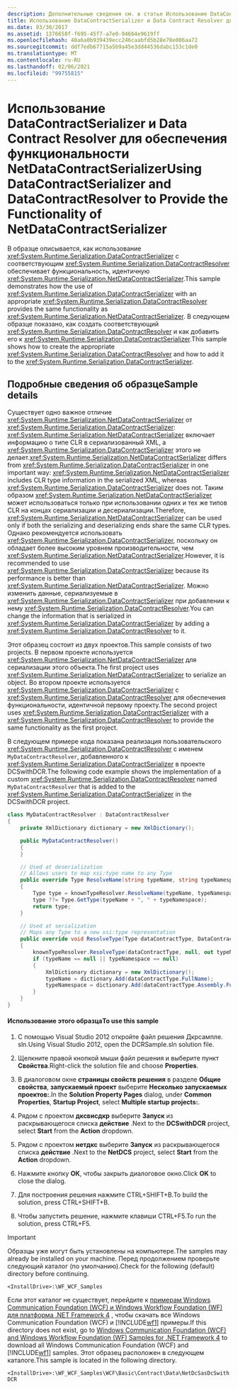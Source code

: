 ```yaml
---
description: Дополнительные сведения см. в статье Использование DataContractSerializer и DataContractResolver для предоставления функциональных возможностей NetDataContractSerializer.
title: Использование DataContractSerializer и Data Contract Resolver для обеспечения функциональности NetDataContractSerializer
ms.date: 03/30/2017
ms.assetid: 1376658f-f695-45f7-a7e0-94664e9619ff
ms.openlocfilehash: 40a6a0b939439ecc246caabfd5b28e78e006aa72
ms.sourcegitcommit: ddf7edb67715a5b9a45e3dd44536dabc153c1de0
ms.translationtype: MT
ms.contentlocale: ru-RU
ms.lasthandoff: 02/06/2021
ms.locfileid: "99755815"
---
```

# <a name="using-datacontractserializer-and-datacontractresolver-to-provide-the-functionality-of-netdatacontractserializer"></a><span data-ttu-id="2d733-103">Использование DataContractSerializer и Data Contract Resolver для обеспечения функциональности NetDataContractSerializer</span><span class="sxs-lookup"><span data-stu-id="2d733-103">Using DataContractSerializer and DataContractResolver to Provide the Functionality of NetDataContractSerializer</span></span>

<span data-ttu-id="2d733-104">В образце описывается, как использование <xref:System.Runtime.Serialization.DataContractSerializer> с соответствующим <xref:System.Runtime.Serialization.DataContractResolver> обеспечивает функциональность, идентичную <xref:System.Runtime.Serialization.NetDataContractSerializer>.</span><span class="sxs-lookup"><span data-stu-id="2d733-104">This sample demonstrates how the use of <xref:System.Runtime.Serialization.DataContractSerializer> with an appropriate <xref:System.Runtime.Serialization.DataContractResolver> provides the same functionality as <xref:System.Runtime.Serialization.NetDataContractSerializer>.</span></span> <span data-ttu-id="2d733-105">В следующем образце показано, как создать соответствующий <xref:System.Runtime.Serialization.DataContractResolver> и как добавить его к <xref:System.Runtime.Serialization.DataContractSerializer>.</span><span class="sxs-lookup"><span data-stu-id="2d733-105">This sample shows how to create the appropriate <xref:System.Runtime.Serialization.DataContractResolver> and how to add it to the <xref:System.Runtime.Serialization.DataContractSerializer>.</span></span>

## <a name="sample-details"></a><span data-ttu-id="2d733-106">Подробные сведения об образце</span><span class="sxs-lookup"><span data-stu-id="2d733-106">Sample details</span></span>

 <span data-ttu-id="2d733-107">Существует одно важное отличие <xref:System.Runtime.Serialization.NetDataContractSerializer> от <xref:System.Runtime.Serialization.DataContractSerializer>: <xref:System.Runtime.Serialization.NetDataContractSerializer> включает информацию о типе CLR в сериализованный XML, а <xref:System.Runtime.Serialization.DataContractSerializer> этого не делает.</span><span class="sxs-lookup"><span data-stu-id="2d733-107"><xref:System.Runtime.Serialization.NetDataContractSerializer> differs from <xref:System.Runtime.Serialization.DataContractSerializer> in one important way: <xref:System.Runtime.Serialization.NetDataContractSerializer> includes CLR type information in the serialized XML, whereas <xref:System.Runtime.Serialization.DataContractSerializer> does not.</span></span> <span data-ttu-id="2d733-108">Таким образом <xref:System.Runtime.Serialization.NetDataContractSerializer> может использоваться только при использовании одних и тех же типов CLR на концах сериализации и десериализации.</span><span class="sxs-lookup"><span data-stu-id="2d733-108">Therefore, <xref:System.Runtime.Serialization.NetDataContractSerializer> can be used only if both the serializing and deserializing ends share the same CLR types.</span></span> <span data-ttu-id="2d733-109">Однако рекомендуется использовать <xref:System.Runtime.Serialization.DataContractSerializer>, поскольку он обладает более высоким уровнем производительности, чем <xref:System.Runtime.Serialization.NetDataContractSerializer>.</span><span class="sxs-lookup"><span data-stu-id="2d733-109">However, it is recommended to use <xref:System.Runtime.Serialization.DataContractSerializer> because its performance is better than <xref:System.Runtime.Serialization.NetDataContractSerializer>.</span></span> <span data-ttu-id="2d733-110">Можно изменить данные, сериализуемые в <xref:System.Runtime.Serialization.DataContractSerializer> при добавлении к нему <xref:System.Runtime.Serialization.DataContractResolver>.</span><span class="sxs-lookup"><span data-stu-id="2d733-110">You can change the information that is serialized in <xref:System.Runtime.Serialization.DataContractSerializer> by adding a <xref:System.Runtime.Serialization.DataContractResolver> to it.</span></span>

 <span data-ttu-id="2d733-111">Этот образец состоит из двух проектов.</span><span class="sxs-lookup"><span data-stu-id="2d733-111">This sample consists of two projects.</span></span> <span data-ttu-id="2d733-112">В первом проекте используется <xref:System.Runtime.Serialization.NetDataContractSerializer> для сериализации этого объекта.</span><span class="sxs-lookup"><span data-stu-id="2d733-112">The first project uses <xref:System.Runtime.Serialization.NetDataContractSerializer> to serialize an object.</span></span> <span data-ttu-id="2d733-113">Во втором проекте используется <xref:System.Runtime.Serialization.DataContractSerializer> с <xref:System.Runtime.Serialization.DataContractResolver> для обеспечения функциональности, идентичной первому проекту.</span><span class="sxs-lookup"><span data-stu-id="2d733-113">The second project uses <xref:System.Runtime.Serialization.DataContractSerializer> with a <xref:System.Runtime.Serialization.DataContractResolver> to provide the same functionality as the first project.</span></span>

 <span data-ttu-id="2d733-114">В следующем примере кода показана реализация пользовательского <xref:System.Runtime.Serialization.DataContractResolver> с именем `MyDataContractResolver`, добавленного к <xref:System.Runtime.Serialization.DataContractSerializer> в проекте DCSwithDCR.</span><span class="sxs-lookup"><span data-stu-id="2d733-114">The following code example shows the implementation of a custom <xref:System.Runtime.Serialization.DataContractResolver> named `MyDataContractResolver` that is added to the <xref:System.Runtime.Serialization.DataContractSerializer> in the DCSwithDCR project.</span></span>

```csharp
class MyDataContractResolver : DataContractResolver
{
    private XmlDictionary dictionary = new XmlDictionary();

    public MyDataContractResolver()
    {
    }

    // Used at deserialization
    // Allows users to map xsi:type name to any Type
    public override Type ResolveName(string typeName, string typeNamespace, DataContractResolver knownTypeResolver)
    {
        Type type = knownTypeResolver.ResolveName(typeName, typeNamespace, null);
        type ??= Type.GetType(typeName + ", " + typeNamespace);
        return type;
    }

    // Used at serialization
    // Maps any Type to a new xsi:type representation
    public override void ResolveType(Type dataContractType, DataContractResolver knownTypeResolver, out XmlDictionaryString typeName, out XmlDictionaryString typeNamespace)
    {
        knownTypeResolver.ResolveType(dataContractType, null, out typeName, out typeNamespace);
        if (typeName == null || typeNamespace == null)
        {
            XmlDictionary dictionary = new XmlDictionary();
            typeName = dictionary.Add(dataContractType.FullName);
            typeNamespace = dictionary.Add(dataContractType.Assembly.FullName);
        }
    }
}
```

#### <a name="to-use-this-sample"></a><span data-ttu-id="2d733-115">Использование этого образца</span><span class="sxs-lookup"><span data-stu-id="2d733-115">To use this sample</span></span>

1. <span data-ttu-id="2d733-116">С помощью Visual Studio 2012 откройте файл решения Дкрсампле. sln.</span><span class="sxs-lookup"><span data-stu-id="2d733-116">Using Visual Studio 2012, open the DCRSample.sln solution file.</span></span>

2. <span data-ttu-id="2d733-117">Щелкните правой кнопкой мыши файл решения и выберите пункт **Свойства**.</span><span class="sxs-lookup"><span data-stu-id="2d733-117">Right-click the solution file and choose **Properties**.</span></span>

3. <span data-ttu-id="2d733-118">В диалоговом окне **страницы свойств решения** в разделе **Общие свойства**, **запускаемый проект** выберите **Несколько запускаемых проектов:**.</span><span class="sxs-lookup"><span data-stu-id="2d733-118">In the **Solution Property Pages** dialog, under **Common Properties**, **Startup Project**, select **Multiple startup projects:**.</span></span>

4. <span data-ttu-id="2d733-119">Рядом с проектом **дксвисдкр** выберите **Запуск** из раскрывающегося списка **действие** .</span><span class="sxs-lookup"><span data-stu-id="2d733-119">Next to the **DCSwithDCR** project, select **Start** from the **Action** dropdown.</span></span>

5. <span data-ttu-id="2d733-120">Рядом с проектом **нетдкс** выберите **Запуск** из раскрывающегося списка **действие** .</span><span class="sxs-lookup"><span data-stu-id="2d733-120">Next to the **NetDCS** project, select **Start** from the **Action** dropdown.</span></span>

6. <span data-ttu-id="2d733-121">Нажмите кнопку **ОК**, чтобы закрыть диалоговое окно.</span><span class="sxs-lookup"><span data-stu-id="2d733-121">Click **OK** to close the dialog.</span></span>

7. <span data-ttu-id="2d733-122">Для построения решения нажмите CTRL+SHIFT+B.</span><span class="sxs-lookup"><span data-stu-id="2d733-122">To build the solution, press CTRL+SHIFT+B.</span></span>

8. <span data-ttu-id="2d733-123">Чтобы запустить решение, нажмите клавиши CTRL+F5.</span><span class="sxs-lookup"><span data-stu-id="2d733-123">To run the solution, press CTRL+F5.</span></span>

> [!IMPORTANT]
> <span data-ttu-id="2d733-124">Образцы уже могут быть установлены на компьютере.</span><span class="sxs-lookup"><span data-stu-id="2d733-124">The samples may already be installed on your machine.</span></span> <span data-ttu-id="2d733-125">Перед продолжением проверьте следующий каталог (по умолчанию).</span><span class="sxs-lookup"><span data-stu-id="2d733-125">Check for the following (default) directory before continuing.</span></span>  
>
> `<InstallDrive>:\WF_WCF_Samples`  
>
> <span data-ttu-id="2d733-126">Если этот каталог не существует, перейдите к [примерам Windows Communication Foundation (WCF) и Windows Workflow Foundation (WF) для платформа .NET Framework 4](https://www.microsoft.com/download/details.aspx?id=21459) , чтобы скачать все Windows Communication Foundation (WCF) и [!INCLUDE[wf1](../../../../includes/wf1-md.md)] примеры.</span><span class="sxs-lookup"><span data-stu-id="2d733-126">If this directory does not exist, go to [Windows Communication Foundation (WCF) and Windows Workflow Foundation (WF) Samples for .NET Framework 4](https://www.microsoft.com/download/details.aspx?id=21459) to download all Windows Communication Foundation (WCF) and [!INCLUDE[wf1](../../../../includes/wf1-md.md)] samples.</span></span> <span data-ttu-id="2d733-127">Этот образец расположен в следующем каталоге.</span><span class="sxs-lookup"><span data-stu-id="2d733-127">This sample is located in the following directory.</span></span>  
>
> `<InstallDrive>:\WF_WCF_Samples\WCF\Basic\Contract\Data\NetDcSasDcSwithDCR`  
